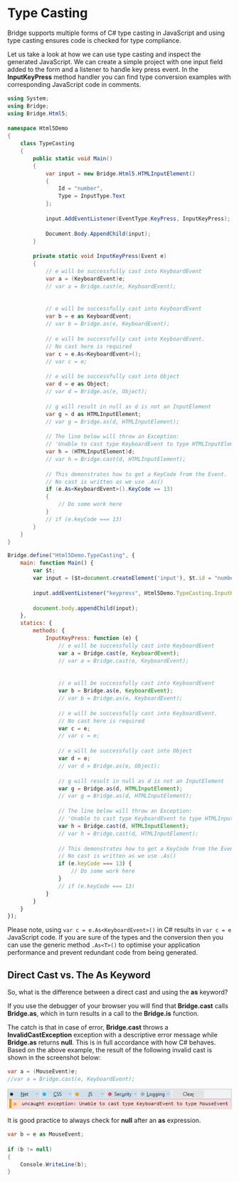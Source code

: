 # Type Casting

Bridge supports multiple forms of C# type casting in JavaScript and using type casting ensures code is checked for type compliance.

Let us take a look at how we can use type casting and inspect the generated JavaScript. We can create a simple project with one input field added to the form and a listener to handle key press event. In the **InputKeyPress** method handler you can find type conversion examples with corresponding JavaScript code in comments.

```csharp Example ([Deck.NET](https://deck.net/f8bdfb1de16de4bf67ce9468994a764c))
using System;
using Bridge;
using Bridge.Html5;

namespace Html5Demo
{
    class TypeCasting
    {
        public static void Main()
        {
            var input = new Bridge.Html5.HTMLInputElement() 
            { 
                Id = "number",
                Type = InputType.Text
            };

            input.AddEventListener(EventType.KeyPress, InputKeyPress);

            Document.Body.AppendChild(input);
        }

        private static void InputKeyPress(Event e)
        {
            // e will be successfully cast into KeyboardEvent
            var a = (KeyboardEvent)e;
            // var a = Bridge.cast(e, KeyboardEvent);


            // e will be successfully cast into KeyboardEvent
            var b = e as KeyboardEvent;
            // var b = Bridge.as(e, KeyboardEvent);

            // e will be successfully cast into KeyboardEvent.
            // No cast here is required
            var c = e.As<KeyboardEvent>();
            // var c = e;
 
            // e will be successfully cast into Object
            var d = e as Object;
            // var d = Bridge.as(e, Object);

            // g will result in null as d is not an InputElement
            var g = d as HTMLInputElement;
            // var g = Bridge.as(d, HTMLInputElement);

            // The line below will throw an Exception:
            // 'Unable to cast type KeyboardEvent to type HTMLInputElement'
            var h = (HTMLInputElement)d;        
            // var h = Bridge.cast(d, HTMLInputElement);

            // This demonstrates how to get a KeyCode from the Event. 
            // No cast is written as we use .As()
            if (e.As<KeyboardEvent>().KeyCode == 13)
            {
                // Do some work here
            }
            // if (e.keyCode === 13)
        }
    }
}
```


```js
Bridge.define("Html5Demo.TypeCasting", {
    main: function Main() {
        var $t;
        var input = ($t=document.createElement('input'), $t.id = "number", $t.type = "text", $t);

        input.addEventListener("keypress", Html5Demo.TypeCasting.InputKeyPress);

        document.body.appendChild(input);
    },
    statics: {
        methods: {
            InputKeyPress: function (e) {
                // e will be successfully cast into KeyboardEvent
                var a = Bridge.cast(e, KeyboardEvent);
                // var a = Bridge.cast(e, KeyboardEvent);


                // e will be successfully cast into KeyboardEvent
                var b = Bridge.as(e, KeyboardEvent);
                // var b = Bridge.as(e, KeyboardEvent);

                // e will be successfully cast into KeyboardEvent.
                // No cast here is required
                var c = e;
                // var c = e;

                // e will be successfully cast into Object
                var d = e;
                // var d = Bridge.as(e, Object);

                // g will result in null as d is not an InputElement
                var g = Bridge.as(d, HTMLInputElement);
                // var g = Bridge.as(d, HTMLInputElement);

                // The line below will throw an Exception:
                // 'Unable to cast type KeyboardEvent to type HTMLInputElement'
                var h = Bridge.cast(d, HTMLInputElement);
                // var h = Bridge.cast(d, HTMLInputElement);

                // This demonstrates how to get a KeyCode from the Event. 
                // No cast is written as we use .As()
                if (e.keyCode === 13) {
                    // Do some work here
                }
                // if (e.keyCode === 13)
            }
        }
    }
});
```

Please note, using `var c = e.As<KeyboardEvent>()` in C# results in `var c = e` JavaScript code. If you are sure of the types and the conversion then you can use the generic method `.As<T>()` to optimise your application performance and prevent redundant code from being generated.

## Direct Cast vs. The As Keyword

So, what is the difference between a direct cast and using the **as** keyword? 

If you use the debugger of your browser you will find that **Bridge.cast** calls **Bridge.as**, which in turn results in a call to the **Bridge.is** function. 

The catch is that in case of error, **Bridge.cast** throws a **InvalidCastException** exception with a descriptive error message while **Bridge.as** returns **null**. This is in full accordance with how C# behaves. Based on the above example, the result of the following invalid cast is shown in the screenshot below:

```csharp
var a = (MouseEvent)e;
//var a = Bridge.cast(e, KeyboardEvent); 
```

![InvalidCastException exception](../static/cast1.png)

It is good practice to always check for **null** after an **as** expression.

```csharp
var b = e as MouseEvent;

if (b != null)
{
    Console.WriteLine(b);
}
```